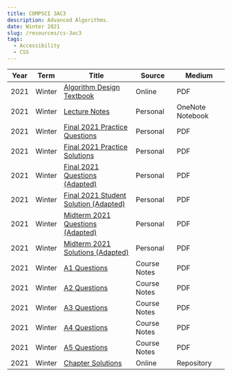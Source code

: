 ```yaml
---
title: COMPSCI 3AC3
description: Advanced Algorithms.
date: Winter 2021
slug: /resources/cs-3ac3
tags:
  - Accessibility
  - CSS
---
```


<table>
  <thead>
    <tr>
      <th>Year</th>
      <th>Term</th>
      <th>Title</th>
      <th class="hide-on-mobile">Source</th>
      <th class="hide-on-mobile">Medium</th>
    </tr>
  </thead>
  <tbody>
    <tr>
      <td class="overline date">2021</td>
      <td class="overline date">Winter</td>
      <td class="title">
       <a href="https://1drv.ms/b/s!Arov9257fZF6xxOZ7wmjnBycjE_M?e=IeHFsU" target="_blank">
          Algorithm Design Textbook
        </a>
      </td>
      <td class="hide-on-mobile">Online</td>
      <td class="overline hide-on-mobile">PDF</td>
    </tr>
    <tr>
      <td class="overline date">2021</td>
      <td class="overline date">Winter</td>
      <td class="title">
       <a href="https://1drv.ms/u/s!Arov9257fZF6xx3qD-eFymW-PrCW?e=AqBFuK" target="_blank">
          Lecture Notes
        </a>
      </td>
      <td class="hide-on-mobile">Personal</td>
      <td class="overline hide-on-mobile">OneNote Notebook</td>
    </tr>
    <tr>
      <td class="overline date">2021</td>
      <td class="overline date">Winter</td>
      <td class="title">
       <a href="https://1drv.ms/b/s!Arov9257fZF62xHxZ3YkIJK5EAbr?e=0aggkx" target="_blank">
          Final 2021 Practice Questions
        </a>
      </td>
      <td class="hide-on-mobile">Personal</td>
      <td class="overline hide-on-mobile">PDF</td>
    </tr>
    <tr>
      <td class="overline date">2021</td>
      <td class="overline date">Winter</td>
      <td class="title">
       <a href="https://1drv.ms/b/s!Arov9257fZF62xBfwN-M0O09HeUx?e=AdLuhy" target="_blank">
          Final 2021 Practice Solutions
        </a>
      </td>
      <td class="hide-on-mobile">Personal</td>
      <td class="overline hide-on-mobile">PDF</td>
    </tr>
    <tr>
      <td class="overline date">2021</td>
      <td class="overline date">Winter</td>
      <td class="title">
       <a href="https://1drv.ms/b/s!Arov9257fZF64Ff1INQ1IkSopGiS?e=vYc84a" target="_blank">
          Final 2021 Questions (Adapted)
        </a>
      </td>
      <td class="hide-on-mobile">Personal</td>
      <td class="overline hide-on-mobile">PDF</td>
    </tr>
    <tr>
      <td class="overline date">2021</td>
      <td class="overline date">Winter</td>
      <td class="title">
       <a href="https://1drv.ms/b/s!Arov9257fZF64GHaNaWsd1Ka4v4h?e=bajgB6" target="_blank">
          Final 2021 Student Solution (Adapted)
        </a>
      </td>
      <td class="hide-on-mobile">Personal</td>
      <td class="overline hide-on-mobile">PDF</td>
    </tr>
    <tr>
      <td class="overline date">2021</td>
      <td class="overline date">Winter</td>
      <td class="title">
       <a href="https://1drv.ms/b/s!Arov9257fZF64EFhHI7ci9_xFGkb?e=1FI9HF" target="_blank">
          Midterm 2021 Questions (Adapted)
        </a>
      </td>
      <td class="hide-on-mobile">Personal</td>
      <td class="overline hide-on-mobile">PDF</td>
    </tr>
    <tr>
      <td class="overline date">2021</td>
      <td class="overline date">Winter</td>
      <td class="title">
       <a href="https://1drv.ms/b/s!Arov9257fZF64Eik5LtJaBd1-N-x?e=uFCMcV" target="_blank">
          Midterm 2021 Solutions (Adapted)
        </a>
      </td>
      <td class="hide-on-mobile">Personal</td>
      <td class="overline hide-on-mobile">PDF</td>
    </tr>
    <tr>
      <td class="overline date">2021</td>
      <td class="overline date">Winter</td>
      <td class="title">
       <a href="https://1drv.ms/b/s!Arov9257fZF6xyExj5NpZfEkZIIC?e=8t4AOM" target="_blank">
          A1 Questions
        </a>
      </td>
      <td class="hide-on-mobile">Course Notes</td>
      <td class="overline hide-on-mobile">PDF</td>
    </tr>
    <tr>
      <td class="overline date">2021</td>
      <td class="overline date">Winter</td>
      <td class="title">
       <a href="https://1drv.ms/b/s!Arov9257fZF6x0li06Kdz_vgqXkI?e=mWcsOq" target="_blank">
          A2 Questions
        </a>
      </td>
      <td class="hide-on-mobile">Course Notes</td>
      <td class="overline hide-on-mobile">PDF</td>
    </tr>
    <tr>
      <td class="overline date">2021</td>
      <td class="overline date">Winter</td>
      <td class="title">
       <a href="https://1drv.ms/b/s!Arov9257fZF6yAEIL1vE1pw5-_bO?e=giogop" target="_blank">
          A3 Questions
        </a>
      </td>
      <td class="hide-on-mobile">Course Notes</td>
      <td class="overline hide-on-mobile">PDF</td>
    </tr>
    <tr>
      <td class="overline date">2021</td>
      <td class="overline date">Winter</td>
      <td class="title">
       <a href="https://1drv.ms/b/s!Arov9257fZF64EyVtrdbobpxbYZU?e=qfVZLD" target="_blank">
          A4 Questions
        </a>
      </td>
      <td class="hide-on-mobile">Course Notes</td>
      <td class="overline hide-on-mobile">PDF</td>
    </tr>
    <tr>
      <td class="overline date">2021</td>
      <td class="overline date">Winter</td>
      <td class="title">
       <a href="https://1drv.ms/b/s!Arov9257fZF64E0P_n5NaZj4G3sV?e=gVsMZn" target="_blank">
          A5 Questions
        </a>
      </td>
      <td class="hide-on-mobile">Course Notes</td>
      <td class="overline hide-on-mobile">PDF</td>
    </tr>
    <tr>
      <td class="overline date">2021</td>
      <td class="overline date">Winter</td>
      <td class="title">
       <a href="https://github.com/mathiasuy/Soluciones-Klenberg" target="_blank">
          Chapter Solutions
        </a>
      </td>
      <td class="hide-on-mobile">Online</td>
      <td class="overline hide-on-mobile">Repository</td>
    </tr>

  </tbody>
</table>
